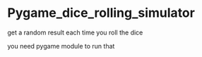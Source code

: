 # Pygame_dice_rolling_simulator
get a random result each time you roll the dice

you need pygame module to run that
